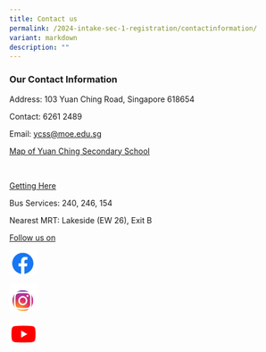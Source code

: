 ```yaml
---
title: Contact us
permalink: /2024-intake-sec-1-registration/contactinformation/
variant: markdown
description: ""
---
```

<h3>Our Contact Information</h3><p>Address: 103 Yuan Ching Road, Singapore 618654</p><p>Contact: 6261 2489</p><p>Email: <a href="mailto:ycss@moe.edu.sg" rel="noopener noreferrer nofollow" target="_blank">ycss@moe.edu.sg</a></p><p><a href="https://goo.gl/maps/CL5THdPfXLUzgEmJ9" rel="noopener noreferrer nofollow" target="_blank">Map of Yuan Ching Secondary School</a></p><p>​</p><p><u>Getting Here</u></p><p>Bus Services: 240, 246, 154</p><p>Nearest MRT: Lakeside (EW 26), Exit B</p><p></p><p></p><p><u>Follow us on</u></p><p></p><a class="isomer-image-wrapper" href="https://www.facebook.com/yuanching.official/"><img style="width: 10%;" height="auto" width="100%" alt="FB" src="/images/FB_website.png"></a><p></p><a class="isomer-image-wrapper" href="https://www.instagram.com/yuanching.official/"><img style="width: 10%;" height="auto" width="100%" alt="IG" src="/images/IG_website.png"></a><p></p><a class="isomer-image-wrapper" href="https://www.youtube.com/channel/UCMwGYyqwN1q2L9X8y0gM-MA"><img style="width: 10%;" height="auto" width="100%" alt="YT" src="/images/Youtube_website.png"></a><p></p>
